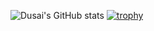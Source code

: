 ![Dusai's GitHub stats](https://github-readme-stats.vercel.app/api?username=Bingqiye&show_icons=true&theme=radical)
[![trophy](https://github-profile-trophy.vercel.app/?username=Bingqiye)](https://github.com/ryo-ma/github-profile-trophy)
